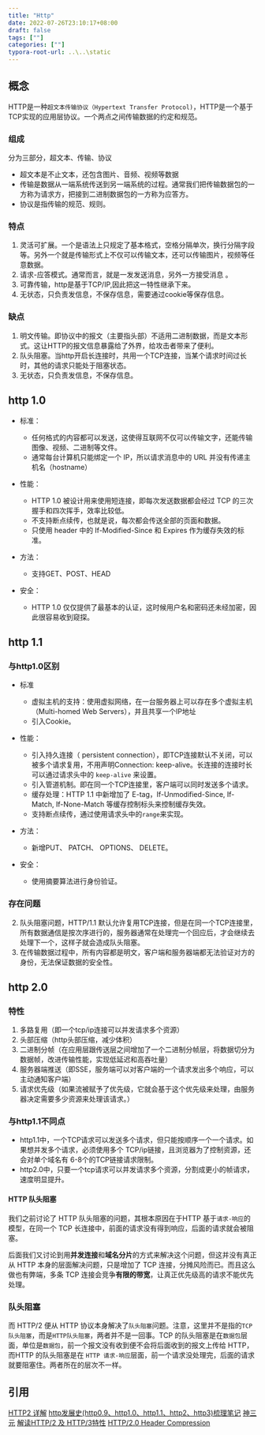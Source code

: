 ```yaml
---
title: "Http"
date: 2022-07-26T23:10:17+08:00
draft: false
tags: [""]
categories: [""]
typora-root-url: ..\..\static
---
```


## 概念

HTTP是一种`超文本传输协议（Hypertext Transfer Protocol)`，HTTP是一个基于TCP实现的应用层协议。一个两点之间传输数据的约定和规范。

### 组成

分为三部分，超文本、传输、协议

- 超文本是不止文本，还包含图片、音频、视频等数据
- 传输是数据从一端系统传送到另一端系统的过程。通常我们把传输数据包的一方称为请求方，把接到二进制数据包的一方称为应答方。
- 协议是指传输的规范、规则。

### 特点

1. 灵活可扩展。一个是语法上只规定了基本格式，空格分隔单次，换行分隔字段等。另外一个就是传输形式上不仅可以传输文本，还可以传输图片，视频等任意数据。
2. 请求-应答模式。通常而言，就是一发发送消息，另外一方接受消息 。
3. 可靠传输，http是基于TCP/IP,因此把这一特性继承下来。
4. 无状态，只负责发信息，不保存信息，需要通过cookie等保存信息。

### 缺点

1. 明文传输。即协议中的报文（主要指头部）不适用二进制数据，而是文本形式。这让HTTP的报文信息暴露给了外界，给攻击者带来了便利。
2. 队头阻塞。当http开启长连接时，共用一个TCP连接，当某个请求时间过长时，其他的请求只能处于阻塞状态。
3. 无状态，只负责发信息，不保存信息。

## http 1.0

- 标准：
  - 任何格式的内容都可以发送，这使得互联网不仅可以传输文字，还能传输图像、视频、二进制等文件。
  - 通常每台计算机只能绑定一个 IP，所以请求消息中的 URL 并没有传递主机名（hostname）
- 性能：
  - HTTP 1.0 被设计用来使用短连接，即每次发送数据都会经过 TCP 的三次握手和四次挥手，效率比较低。
  - 不支持断点续传，也就是说，每次都会传送全部的页面和数据。
  - 只使用 header 中的 If-Modified-Since 和 Expires 作为缓存失效的标准。

- 方法：
  - 支持GET、POST、HEAD
- 安全：
  - HTTP 1.0 仅仅提供了最基本的认证，这时候用户名和密码还未经加密，因此很容易收到窥探。

## http 1.1

### 与http1.0区别

- 标准
  - 虚拟主机的支持：使用虚拟网络，在一台服务器上可以存在多个虚拟主机（Multi-homed Web Servers），并且共享一个IP地址
  - 引入Cookie。

- 性能：
  - 引入持久连接（ persistent connection），即TCP连接默认不关闭，可以被多个请求复用，不用声明Connection: keep-alive。长连接的连接时长可以通过请求头中的 `keep-alive` 来设置。
  - 引入管道机制。即在同一个TCP连接里，客户端可以同时发送多个请求。
  - 缓存处理：HTTP 1.1 中新增加了 E-tag，If-Unmodified-Since, If-Match, If-None-Match 等缓存控制标头来控制缓存失效。
  - 支持断点续传，通过使用请求头中的`range`来实现。
- 方法：
  - 新增PUT、 PATCH、 OPTIONS、 DELETE。
- 安全：
  - 使用摘要算法进行身份验证。

### 存在问题

2. 队头阻塞问题，HTTP/1.1 默认允许复用TCP连接，但是在同一个TCP连接里，所有数据通信是按次序进行的，服务器通常在处理完一个回应后，才会继续去处理下一个，这样子就会造成队头阻塞。
2. 在传输数据过程中，所有内容都是明文，客户端和服务器端都无法验证对方的身份，无法保证数据的安全性。

## http 2.0

### 特性

1. 多路复用（即一个tcp/ip连接可以并发请求多个资源）  
2. 头部压缩（http头部压缩，减少体积）  
3. 二进制分帧（在应用层跟传送层之间增加了一个二进制分帧层，将数据切分为数据帧，改进传输性能，实现低延迟和高吞吐量）  
4. 服务器端推送（即SSE，服务端可以对客户端的一个请求发出多个响应，可以主动通知客户端）  
5. 请求优先级（如果流被赋予了优先级，它就会基于这个优先级来处理，由服务器决定需要多少资源来处理该请求。）  

### 与http1.1不同点

- http1.1中，一个TCP请求可以发送多个请求，但只能按顺序一个一个请求。如果想并发多个请求，必须使用多个 TCP/ip链接，且浏览器为了控制资源，还会对单个域名有 6-8个的TCP链接请求限制。 
- http2.0中，只要一个tcp请求可以并发请求多个资源，分割成更小的帧请求，速度明显提升。

#### HTTP 队头阻塞

我们之前讨论了 HTTP 队头阻塞的问题，其根本原因在于HTTP 基于`请求-响应`的模型，在同一个 TCP 长连接中，前面的请求没有得到响应，后面的请求就会被阻塞。

后面我们又讨论到用**并发连接**和**域名分片**的方式来解决这个问题，但这并没有真正从 HTTP 本身的层面解决问题，只是增加了 TCP 连接，分摊风险而已。而且这么做也有弊端，多条 TCP 连接会竞争**有限的带宽**，让真正优先级高的请求不能优先处理。

### 队头阻塞

而 HTTP/2 便从 HTTP 协议本身解决了`队头阻塞`问题。注意，这里并不是指的`TCP队头阻塞`，而是`HTTP队头阻塞`，两者并不是一回事。TCP 的队头阻塞是在`数据包`层面，单位是`数据包`，前一个报文没有收到便不会将后面收到的报文上传给 HTTP，而HTTP 的队头阻塞是在 `HTTP 请求-响应`层面，前一个请求没处理完，后面的请求就要阻塞住。两者所在的层次不一样。

## 引用

[HTTP2 详解](https://blog.wangriyu.wang/2018/05-HTTP2.html)
[http发展史(http0.9、http1.0、http1.1、http2、http3)梳理笔记](https://juejin.im/post/5dbe8eba5188254fe019dabb#heading-9)
[神三元](https://juejin.cn/post/6844904100035821575?searchId=20231013115515F559743DFC1DDABF7607l)
[解读HTTP/2 及 HTTP/3特性](https://github.com/ljianshu/Blog/issues/57)
[HTTP/2.0 Header Compression](https://kiosk007.top/post/http-2-0-header-compression/)